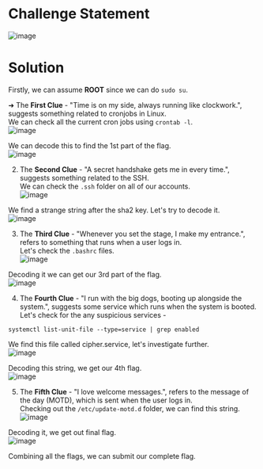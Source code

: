 # Challenge Statement
![image](https://github.com/user-attachments/assets/b64fbcc7-9ed4-4ed9-97b5-f10de1d75fff)

# Solution
Firstly, we can assume **ROOT** since we can do `sudo su`.  

➜ The **First Clue** - "Time is on my side, always running like clockwork.", suggests something related to cronjobs in Linux.  
We can check all the current cron jobs using `crontab -l`.  
![image](https://github.com/user-attachments/assets/ab4b2f85-1aa1-4415-abaa-e9dc5a97f9db)

We can decode this to find the 1st part of the flag.  
![image](https://github.com/user-attachments/assets/a08cc4e3-bdc9-424b-9552-9f74c8801d96)

2. The **Second Clue** - "A secret handshake gets me in every time.", suggests something related to the SSH.  
We can check the `.ssh` folder on all of our accounts.  
![image](https://github.com/user-attachments/assets/e1b93c52-aacd-464c-bf5b-3a04bf92614c)

We find a strange string after the sha2 key. Let's try to decode it.  
![image](https://github.com/user-attachments/assets/55e23cc7-609e-45ed-88db-7b931d3f801f)

3. The **Third Clue** - "Whenever you set the stage, I make my entrance.", refers to something that runs when a user logs in.  
Let's check the `.bashrc` files.  
![image](https://github.com/user-attachments/assets/fd5252f6-09fe-4adb-8e18-3ef1a4abba97)

Decoding it we can get our 3rd part of the flag.  
![image](https://github.com/user-attachments/assets/97c4ef48-0f10-4bef-bea5-0c1e7f091e51)

4. The **Fourth Clue** - "I run with the big dogs, booting up alongside the system.", suggests some service which runs when the system is booted.
Let's check for the any suspicious services -
```
systemctl list-unit-file --type=service | grep enabled
```   
We find this file called cipher.service, let's investigate further.  
![image](https://github.com/user-attachments/assets/8f6d4267-9bae-4746-b915-f3d10db1df6a)

Decoding this string, we get our 4th flag.  
![image](https://github.com/user-attachments/assets/2fd973f7-891c-4f81-987d-9ed0f71c56ae)

5. The **Fifth Clue** - "I love welcome messages.", refers to the message of the day (MOTD), which is sent when the user logs in.  
Checking out the `/etc/update-motd.d` folder, we can find this string.
![image](https://github.com/user-attachments/assets/fe43062e-fab5-4598-8417-b94d6472e1af)

Decoding it, we get out final flag.  
![image](https://github.com/user-attachments/assets/5c488015-34b1-4be5-a737-ab858087bace)

Combining all the flags, we can submit our complete flag. 

